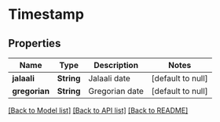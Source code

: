 # Timestamp
## Properties

| Name | Type | Description | Notes |
|------------ | ------------- | ------------- | -------------|
| **jalaali** | **String** | Jalaali date | [default to null] |
| **gregorian** | **String** | Gregorian date | [default to null] |

[[Back to Model list]](../README.md#documentation-for-models) [[Back to API list]](../README.md#documentation-for-api-endpoints) [[Back to README]](../README.md)


